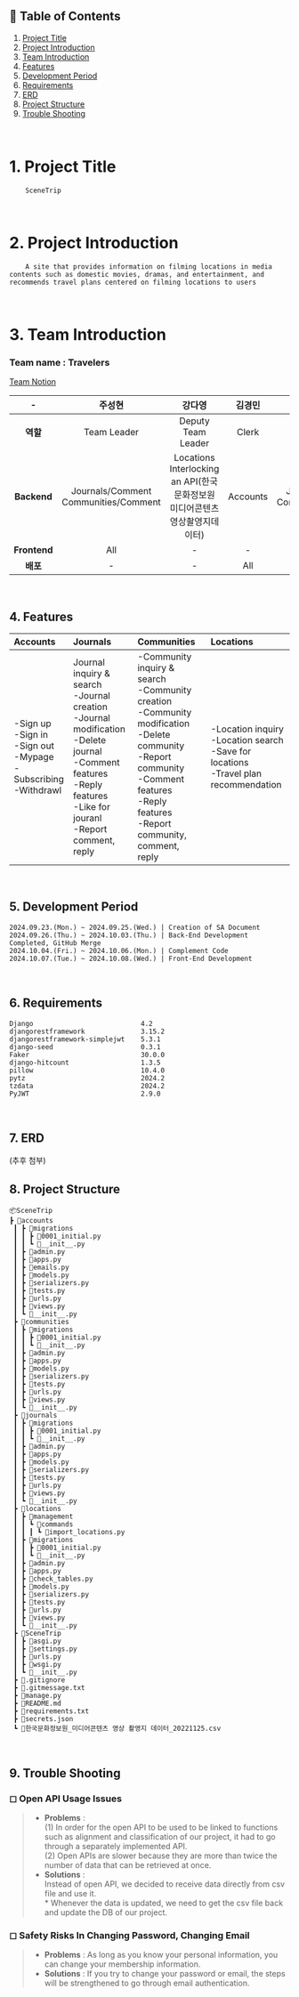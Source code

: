 ## 📄 Table of Contents
1. [Project Title](#1-project-title)
2. [Project Introduction](#2-project-introduction)
3. [Team Introduction](#3-team-introduction)
4. [Features](#4-features)
5. [Development Period](#5-development-period)
6. [Requirements](#6-requirements)
7. [ERD](#7-erd)
8. [Project Structure](#8-project-structure)
9. [Trouble Shooting](#9-trouble-shooting)

<br>

# 1. Project Title
        SceneTrip
<br>

# 2. Project Introduction
        A site that provides information on filming locations in media contents such as domestic movies, dramas, and entertainment, and recommends travel plans centered on filming locations to users
<br>

# 3. Team Introduction
### Team name : Travelers  
[Team Notion](https://www.notion.so/teamsparta/Travelers-fff2dc3ef5148189b38ff20c0d472b26)

| - |주성현|강다영|김경민|조민희|
|:---:|:---:|:---:|:---:|:---:|
| <b>역할</b> |Team Leader|Deputy Team Leader|Clerk|Member|
| <b>Backend</b> |Journals/Comment <br>Communities/Comment | Locations <br>Interlocking an API(한국문화정보원 미디어콘텐츠 영상촬영지데이터) | Accounts | Journals/Article <br>Communities/Article |
| <b>Frontend</b> | All | - | - | - |
| <b>배포</b> | - | - | All | - |

<br>

## 4. Features
|Accounts|Journals|Communities|Locations|
|:---|:---|:---|:---|
|-Sign up <br>-Sign in<br>-Sign out <br>-Mypage <br>-Subscribing <br>-Withdrawl| Journal inquiry & search <br>-Journal creation <br>-Journal modification <br>-Delete journal <br>-Comment features <br>-Reply features <br>-Like for jouranl <br>-Report comment, reply |-Community inquiry & search <br>-Community creation <br>-Community modification <br>-Delete community <br>-Report community <br>-Comment features <br>-Reply features <br>-Report community, comment, reply |-Location inquiry <br>-Location search <br>-Save for locations <br>-Travel plan recommendation |

<br>


## 5. Development Period
    2024.09.23.(Mon.) ~ 2024.09.25.(Wed.) | Creation of SA Document
    2024.09.26.(Thu.) ~ 2024.10.03.(Thu.) | Back-End Development Completed, GitHub Merge
    2024.10.04.(Fri.) ~ 2024.10.06.(Mon.) | Complement Code
    2024.10.07.(Tue.) ~ 2024.10.08.(Wed.) | Front-End Development

<br>

## 6. Requirements
    Django                           4.2
    djangorestframework              3.15.2
    djangorestframework-simplejwt    5.3.1
    django-seed                      0.3.1
    Faker                            30.0.0
    django-hitcount                  1.3.5
    pillow                           10.4.0
    pytz                             2024.2
    tzdata                           2024.2
    PyJWT                            2.9.0


<br>

## 7. ERD
(추후 첨부)
<br>

## 8. Project Structure 
```
📦SceneTrip
┣ 📂accounts
 ┃ ┣ 📂migrations
 ┃ ┃ ┣ 📜0001_initial.py
 ┃ ┃ ┗ 📜__init__.py
 ┃ ┣ 📜admin.py
 ┃ ┣ 📜apps.py
 ┃ ┣ 📜emails.py
 ┃ ┣ 📜models.py
 ┃ ┣ 📜serializers.py
 ┃ ┣ 📜tests.py
 ┃ ┣ 📜urls.py
 ┃ ┣ 📜views.py
 ┃ ┗ 📜__init__.py
 ┣ 📂communities
 ┃ ┣ 📂migrations
 ┃ ┃ ┣ 📜0001_initial.py
 ┃ ┃ ┗ 📜__init__.py
 ┃ ┣ 📜admin.py
 ┃ ┣ 📜apps.py
 ┃ ┣ 📜models.py
 ┃ ┣ 📜serializers.py
 ┃ ┣ 📜tests.py
 ┃ ┣ 📜urls.py
 ┃ ┣ 📜views.py
 ┃ ┗ 📜__init__.py
 ┣ 📂journals
 ┃ ┣ 📂migrations
 ┃ ┃ ┣ 📜0001_initial.py
 ┃ ┃ ┗ 📜__init__.py
 ┃ ┣ 📜admin.py
 ┃ ┣ 📜apps.py
 ┃ ┣ 📜models.py
 ┃ ┣ 📜serializers.py
 ┃ ┣ 📜tests.py
 ┃ ┣ 📜urls.py
 ┃ ┣ 📜views.py
 ┃ ┗ 📜__init__.py
 ┣ 📂locations
 ┃ ┣ 📂management
 ┃ ┃ ┗ 📂commands
 ┃ ┃ ┃ ┗ 📜import_locations.py
 ┃ ┣ 📂migrations
 ┃ ┃ ┣ 📜0001_initial.py
 ┃ ┃ ┗ 📜__init__.py
 ┃ ┣ 📜admin.py
 ┃ ┣ 📜apps.py
 ┃ ┣ 📜check_tables.py
 ┃ ┣ 📜models.py
 ┃ ┣ 📜serializers.py
 ┃ ┣ 📜tests.py
 ┃ ┣ 📜urls.py
 ┃ ┣ 📜views.py
 ┃ ┗ 📜__init__.py
 ┣ 📂SceneTrip
 ┃ ┣ 📜asgi.py
 ┃ ┣ 📜settings.py
 ┃ ┣ 📜urls.py
 ┃ ┣ 📜wsgi.py
 ┃ ┗ 📜__init__.py
 ┣ 📜.gitignore
 ┣ 📜.gitmessage.txt
 ┣ 📜manage.py
 ┣ 📜README.md
 ┣ 📜requirements.txt
 ┣ 📜secrets.json
 ┗ 📜한국문화정보원_미디어콘텐츠 영상 촬영지 데이터_20221125.csv
 ```
<br>

## 9. Trouble Shooting

### ◻ Open API Usage Issues
> * <b>Problems</b> : <br>(1) In order for the open API to be used to be linked to functions such as alignment and classification of our project, it had to go through a separately implemented API. <br>(2) Open APIs are slower because they are more than twice the number of data that can be retrieved at once.
> * <b>Solutions</b> : <br> Instead of open API, we decided to receive data directly from csv file and use it. <br> * Whenever the data is updated, we need to get the csv file back and update the DB of our project.
### ◻ Safety Risks In Changing Password, Changing Email
> * <b>Problems</b> : As long as you know your personal information, you can change your membership information.
> * <b>Solutions</b> : If you try to change your password or email, the steps will be strengthened to go through email authentication.
